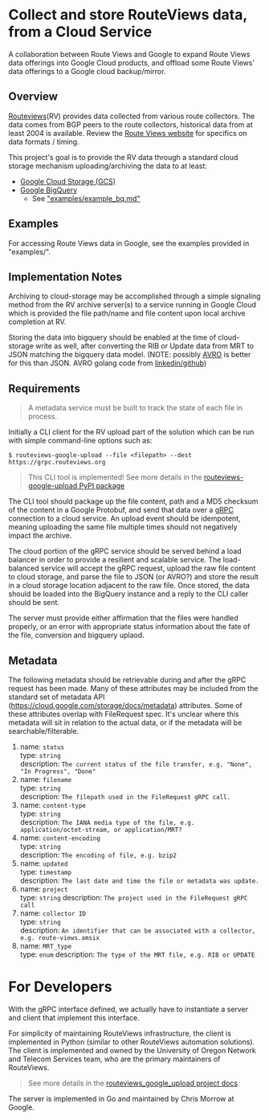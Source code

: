 # Collect and store RouteViews data, from a Cloud Service

A collaboration between Route Views and Google to expand Route Views data offerings 
into Google Cloud products, and offload some Route Views' data offerings to a Google 
cloud backup/mirror.

## Overview

[Routeviews](http://www.routeviews.org)(RV) provides data collected from various
route collectors. The data comes from BGP peers to the route collectors, historical
data from at least 2004 is available. 
Review the [Route Views website](http://www.routeviews.org/routeviews/index.php/archive/) 
for specifics on data formats / timing.

This project's goal is to provide the RV data through a standard cloud storage
mechanism uploading/archiving the data to at least:

  * [Google Cloud Storage (GCS)](https://cloud.google.com/storage)
  * [Google BigQuery](https://cloud.google.com/bigquery)
    * See ["examples/example_bq.md"](examples/example_bq.md)

## Examples

For accessing Route Views data in Google, see the examples provided in "examples/".

## Implementation Notes

Archiving to cloud-storage may be accomplished through a simple signaling method
from the RV archive server(s) to a service running in Google Cloud which is provided
the file path/name and file content upon local archive completion at RV.

Storing the data into bigquery should be enabled at the time of cloud-storage write
as well, after converting the RIB or Update data from MRT to JSON matching the bigquery
data model.
  (NOTE: possibly [AVRO](http://avro.apache.org) is better for this than JSON. AVRO
  golang code from [linkedin/github](https://github.com/linkedin/goavro))

## Requirements

> A metadata service must be built to track the state of each file in process.

Initially a CLI client for the RV upload part of the solution which can be run with simple
command-line options such as:

```shell
$ routeviews-google-upload --file <filepath> --dest https://grpc.routeviews.org
```

> This CLI tool is implemented! 
> See more details in the [routeviews-google-upload PyPI package](https://pypi.org/project/routeviews-google-upload) 

The CLI tool should package up the file content, path and a MD5  checksum of the content
in a Google Protobuf, and send that data over a [gRPC](https://gRPC.io) connection to a
cloud service. An upload event should be idempotent, meaning uploading the same file
multiple times should not negatively impact the archive.

The cloud portion of the gRPC service should be served behind a load balancer in order
to provide a resilient and scalable service. The load-balanced service will accept the gRPC
request, upload the raw file content to cloud storage, and parse the file to JSON (or AVRO?)
and store the result in a cloud storage location adjacent to the raw file. Once stored, the
data should be loaded into the BigQuery instance and a reply to the CLI caller should be sent.

The server must provide either affirmation that the files were handled properly, or an error
with appropriate status information about the fate of the file, conversion and bigquery uplaod.

## Metadata

The following metadata should be retrievable during and after the gRPC request has been made. 
Many of these attributes may be included from the standard set of metadata API 
(https://cloud.google.com/storage/docs/metadata) attributes. Some of these attributes overlap with 
FileRequest spec. 
It's unclear where this metadata will sit in relation to the actual data, or if the metadata will 
be searchable/filterable.

 1. name: `status`  
    type: `string`  
    description: `The current status of the file transfer, e.g. "None", "In Progress", "Done"` 
 2. name: `filename`  
    type: `string`  
    description: `The filepath used in the FileRequest gRPC call.`  
 3. name: `content-type`  
    type: `string`  
    description: `The IANA media type of the file, e.g. application/octet-stream, or application/MRT?`  
 4. name: `content-encoding`  
    type: `string`  
    description: `The encoding of file, e.g. bzip2`
 5. name: `updated`  
    type: `timestamp`  
    description: `The last date and time the file or metadata was update.`
 6. name: `project`  
    type: `string`
    description: `The project used in the FileRequest gRPC call`  
 7. name: `collector ID`  
    type: `string`  
    description: `An identifier that can be associated with a collector, e.g. route-views.amsix`
 8. name: `MRT_type`  
    type: `enum` 
    description: `The type of the MRT file, e.g. RIB or UPDATE`

# For Developers

With the gRPC interface defined, we actually have to instantiate a server and client that implement this interface.

For simplicity of maintaining RouteViews infrastructure, the client is implemented in Python (similar to other 
RouteViews automation solutions).
The client is implemented and owned by the University of Oregon Network and Telecom Services team, who are the primary 
maintainers of RouteViews.

> See more details in the [routeviews_google_upload project docs](python-client/docs/README.md).

The server is implemented in Go and maintained by Chris Morrow at Google.
